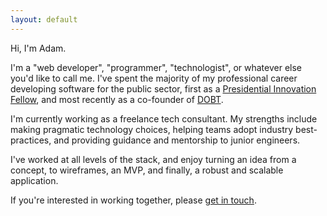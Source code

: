```yaml
---
layout: default
---
```


Hi, I'm Adam.

I'm a "web developer", "programmer", "technologist", or whatever else you'd like to call me. I've spent the majority of my professional career developing software for the public sector, first as a [Presidential Innovation Fellow](https://presidentialinnovationfellows.gov/), and most recently as a co-founder of [DOBT](https://www.dobt.co).

I'm currently working as a freelance tech consultant. My strengths include making pragmatic technology choices, helping teams adopt industry best-practices, and providing guidance and mentorship to junior engineers.

I've worked at all levels of the stack, and enjoy turning an idea from a concept, to wireframes, an MVP, and finally, a robust and scalable application.

If you're interested in working together, please [get in touch](mailto:ad(at)mbecker(dot)cc).
